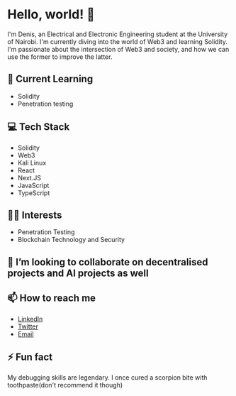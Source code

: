 
# Hello, world! 👋

I'm Denis, an Electrical and Electronic Engineering student at the University of Nairobi. I'm currently diving into the world of Web3 and learning Solidity. I'm passionate about the intersection of Web3 and society, and how we can use the former to improve the latter.

## 🧠 Current Learning

- Solidity
- Penetration testing

## 💻 Tech Stack

- Solidity
- Web3
- Kali Linux
- React
- Next.JS
- JavaScript
- TypeScript

## 🕵️‍♂️ Interests

- Penetration Testing
- Blockchain Technology and Security

## 💞️ I’m looking to collaborate on decentralised projects and AI projects as well

## 📫 How to reach me

- [LinkedIn](https://www.linkedin.com/in/denis-mwangangi/)
- [Twitter](https://twitter.com/DefiDenis)
- [Email](mwangangidenis78@gmail.com)

## ⚡ Fun fact
My debugging skills are legendary. I once cured a scorpion bite with toothpaste(don't recommend it though)


